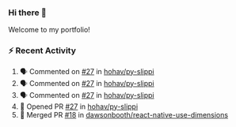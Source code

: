 ### Hi there 👋
Welcome to my portfolio!

### ⚡ Recent Activity
<!--START_SECTION:activity-->
1. 🗣 Commented on [#27](https://github.com/hohav/py-slippi/issues/27) in [hohav/py-slippi](https://github.com/hohav/py-slippi)
2. 🗣 Commented on [#27](https://github.com/hohav/py-slippi/issues/27) in [hohav/py-slippi](https://github.com/hohav/py-slippi)
3. 🗣 Commented on [#27](https://github.com/hohav/py-slippi/issues/27) in [hohav/py-slippi](https://github.com/hohav/py-slippi)
4. 💪 Opened PR [#27](https://github.com/hohav/py-slippi/pull/27) in [hohav/py-slippi](https://github.com/hohav/py-slippi)
5. 🎉 Merged PR [#18](https://github.com/dawsonbooth/react-native-use-dimensions/pull/18) in [dawsonbooth/react-native-use-dimensions](https://github.com/dawsonbooth/react-native-use-dimensions)
<!--END_SECTION:activity-->

